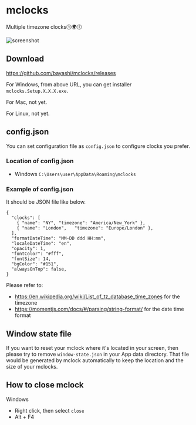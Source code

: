 # mclocks

Multiple timezone clocks🕒🌍🕕

![screenshot](https://raw.githubusercontent.com/bayashi/mclocks/main/screenshot/mclocks-screenshot-0.1.5.png)

## Download

https://github.com/bayashi/mclocks/releases

For Windows, from above URL, you can get installer `mclocks.Setup.X.X.X.exe`.

For Mac, not yet.

For Linux, not yet.

## config.json

You can set configuration file as `config.json` to configure clocks you prefer.

### Location of config.json

* Windows `C:\Users\user\AppData\Roaming\mclocks`

### Example of config.json

It should be JSON file like below.

    {
      "clocks": [
        { "name": "NY", "timezone": "America/New_York" },
        { "name": "London",   "timezone": "Europe/London" },
      ],
      "formatDateTime": "MM-DD ddd HH:mm",
      "localeDateTime": "en",
      "opacity": 1,
      "fontColor": "#fff",
      "fontSize": 14,
      "bgColor": "#151",
      "alwaysOnTop": false,
    }

Please refer to:

* <https://en.wikipedia.org/wiki/List_of_tz_database_time_zones> for the timezone
* <https://momentjs.com/docs/#/parsing/string-format/> for the date time format

## Window state file

If you want to reset your mclock where it's located in your screen, then please try to remove `window-state.json` in your App data directory. That file would be generated by mclock automatically to keep the location and the size of your mclocks.

## How to close mclock

Windows

* Right click, then select `close`
* Alt + F4
